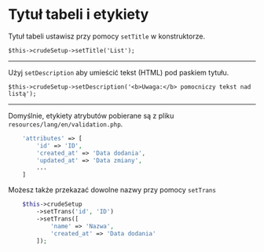 Tytuł tabeli i etykiety
===

Tytuł tabeli ustawisz przy pomocy `setTitle` w konstruktorze.

```
$this->crudeSetup->setTitle('List');
```

---

Użyj `setDescription` aby umieścić tekst (HTML) pod paskiem tytułu.

```
$this->crudeSetup->setDescription('<b>Uwaga:</b> pomocniczy tekst nad listą');
```

---

Domyślnie, etykiety atrybutów pobierane są z pliku `resources/lang/en/validation.php`.

```php
    'attributes' => [
        'id' => 'ID',
        'created_at' => 'Data dodania',
        'updated_at' => 'Data zmiany',
        ...
    ]
```

Możesz także przekazać dowolne nazwy przy pomocy `setTrans`

```php
    $this->crudeSetup
        ->setTrans('id', 'ID')
        ->setTrans([
            'name' => 'Nazwa',
            'created_at' => 'Data dodania'
        ]);
```

